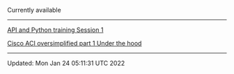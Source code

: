 Currently available

***

[API and Python training Session 1](PDF/API-and-Python-training-Session-1.pdf)

[Cisco ACI oversimplified part 1   Under the hood](PDF/Cisco-ACI-oversimplified-part-1---Under-the-hood.pdf)

***

Updated: Mon Jan 24 05:11:31 UTC 2022
